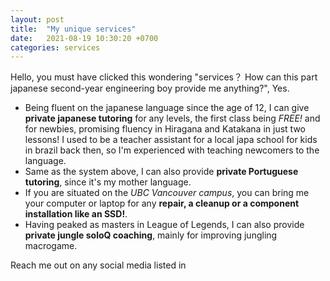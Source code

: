 ```yaml
---
layout: post
title:  "My unique services"
date:   2021-08-19 10:30:20 +0700
categories: services
---
```

Hello, you must have clicked this wondering "services？ How can this part japanese second-year engineering boy provide me anything?", Yes.

- Being fluent on the japanese language since the age of 12, I can give **private japanese tutoring** for any levels, the first class being *FREE!* and for newbies, promising fluency in Hiragana and Katakana in just two lessons! I used to be a teacher assistant for a local japa school for kids in brazil back then, so I'm experienced with teaching newcomers to the language.
- Same as the system above, I can also provide **private Portuguese tutoring**, since it's my mother language.
- If you are situated on the *UBC Vancouver campus*, you can bring me your computer or laptop for any **repair, a cleanup or a component installation like an SSD!**.
- Having peaked as masters in League of Legends, I can also provide **private jungle soloQ coaching**, mainly for improving jungling macrogame.




Reach me out on any social media listed in 
